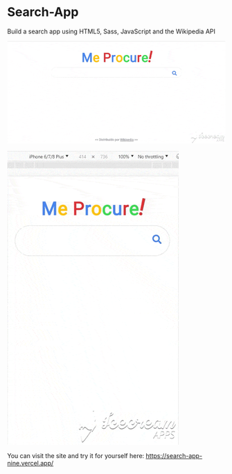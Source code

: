 # Search-App
Build a search app using HTML5, Sass, JavaScript and the Wikipedia API

![](a.gif)

![](b.gif)

You can visit the site and try it for yourself here:
https://search-app-nine.vercel.app/
